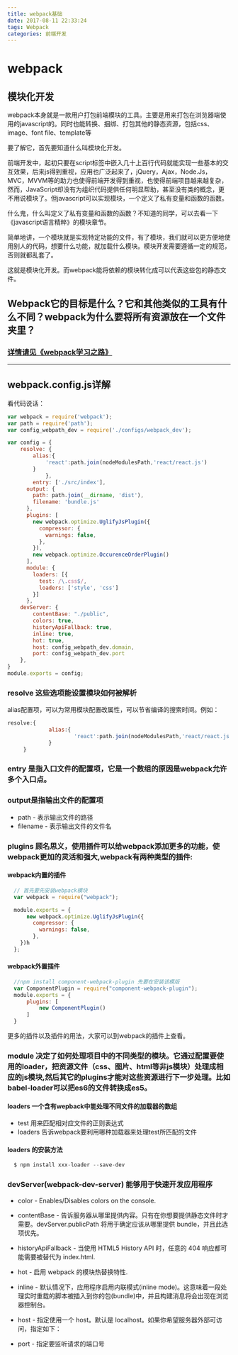 ```yaml
---
title: webpack基础
date: 2017-08-11 22:33:24
tags: Webpack
categories: 前端开发
---
```

# webpack
## 模块化开发
webpack本身就是一款用户打包前端模块的工具。主要是用来打包在浏览器端使用的javascript的。同时也能转换、捆绑、打包其他的静态资源，包括css、image、font file、template等

要了解它，首先要知道什么叫模块化开发。

前端开发中，起初只要在script标签中嵌入几十上百行代码就能实现一些基本的交互效果，后来js得到重视，应用也广泛起来了，jQuery，Ajax，Node.Js，MVC，MVVM等的助力也使得前端开发得到重视，也使得前端项目越来越复杂，然而，JavaScript却没有为组织代码提供任何明显帮助，甚至没有类的概念，更不用说模块了。但javascript可以实现模块，一个定义了私有变量和函数的函数。

什么鬼，什么叫定义了私有变量和函数的函数？不知道的同学，可以去看一下《javascript语言精粹》的模块章节。

简单地讲，一个模块就是实现特定功能的文件，有了模块，我们就可以更方便地使用别人的代码，想要什么功能，就加载什么模块。模块开发需要遵循一定的规范，否则就都乱套了。

这就是模块化开发。而webpack能将依赖的模块转化成可以代表这些包的静态文件。

<!-- more -->

## Webpack它的目标是什么？它和其他类似的工具有什么不同？webpack为什么要将所有资源放在一个文件夹里？
### [详情请见《webpack学习之路》](https://github.com/wangning0/Autumn_Ning_Blog/blob/master/blogs/3-12/webpack.md)

---

## webpack.config.js详解
看代码说话：
```javascript
var webpack = require('webpack');
var path = require('path');
var config_webpath_dev = require('./configs/webpack_dev');

var config = {
    resolve: {
        alias:{
            'react':path.join(nodeModulesPath,'react/react.js')
        }
			},
		entry: ['./src/index'],
	  output: {
	    path: path.join(__dirname, 'dist'),
	    filename: 'bundle.js'
	  },
	  plugins: [
	    new webpack.optimize.UglifyJsPlugin({
	      compressor: {
	        warnings: false,
	      },
	    }),
	    new webpack.optimize.OccurenceOrderPlugin()
	  ],
	  module: {
	    loaders: [{
	      test: /\.css$/,
	      loaders: ['style', 'css']
	    }]
	  },
    devServer: {
        contentBase: "./public",
        colors: true,
        historyApiFallback: true,
        inline: true,
        hot: true,
        host: config_webpath_dev.domain,
        port: config_webpath_dev.port
    },
}
module.exports = config;
```

### resolve 这些选项能设置模块如何被解析
alias配置项，可以为常用模块配置改属性，可以节省编译的搜索时间。例如：
```javascript
resolve:{
			 alias:{
					 'react':path.join(nodeModulesPath,'react/react.js')
			 }
	 }

```
### entry	是指入口文件的配置项，它是一个数组的原因是webpack允许多个入口点。

### output是指输出文件的配置项
-  path - 表示输出文件的路径
- filename - 表示输出文件的文件名


### plugins 顾名思义，使用插件可以给webpack添加更多的功能，使webpack更加的灵活和强大,webpack有两种类型的插件:

####  webpack内置的插件

```javascript
  // 首先要先安装webpack模块
  var webpack = require("webpack");

  module.exports = {
      new webpack.optimize.UglifyJsPlugin({
        compressor: {
          warnings: false,
        },
  	})h
  };
```
####  webpack外置插件

```javascript
  //npm install component-webpack-plugin 先要在安装该模版
  var ComponentPlugin = require("component-webpack-plugin");
  module.exports = {
      plugins: [
          new ComponentPlugin()
      ]
  }
```
更多的插件以及插件的用法，大家可以到webpack的插件上查看。

### module 决定了如何处理项目中的不同类型的模块。它通过配置要使用的loader，把资源文件（css、图片、html等非js模块）处理成相应的js模块,然后其它的plugins才能对这些资源进行下一步处理。比如babel-loader可以把es6的文件转换成es5。


#### loaders 一个含有wepback中能处理不同文件的加载器的数组

- test 用来匹配相对应文件的正则表达式
- loaders 告诉webpack要利用哪种加载器来处理test所匹配的文件
#### loaders 的安装方法
```javascript
  $ npm install xxx-loader --save-dev
```
### devServer(webpack-dev-server) 能够用于快速开发应用程序
- color - Enables/Disables colors on the console.
- contentBase - 告诉服务器从哪里提供内容。只有在你想要提供静态文件时才需要。devServer.publicPath 将用于确定应该从哪里提供 bundle，并且此选项优先。

- historyApiFallback - 当使用 HTML5 History API 时，任意的 404 响应都可能需要被替代为 index.html.
- hot - 启用 webpack 的模块热替换特性.
- inline - 默认情况下，应用程序启用内联模式(inline mode)。这意味着一段处理实时重载的脚本被插入到你的包(bundle)中，并且构建消息将会出现在浏览器控制台。

- host - 指定使用一个 host。默认是 localhost。如果你希望服务器外部可访问，指定如下：

- port - 指定要监听请求的端口号
